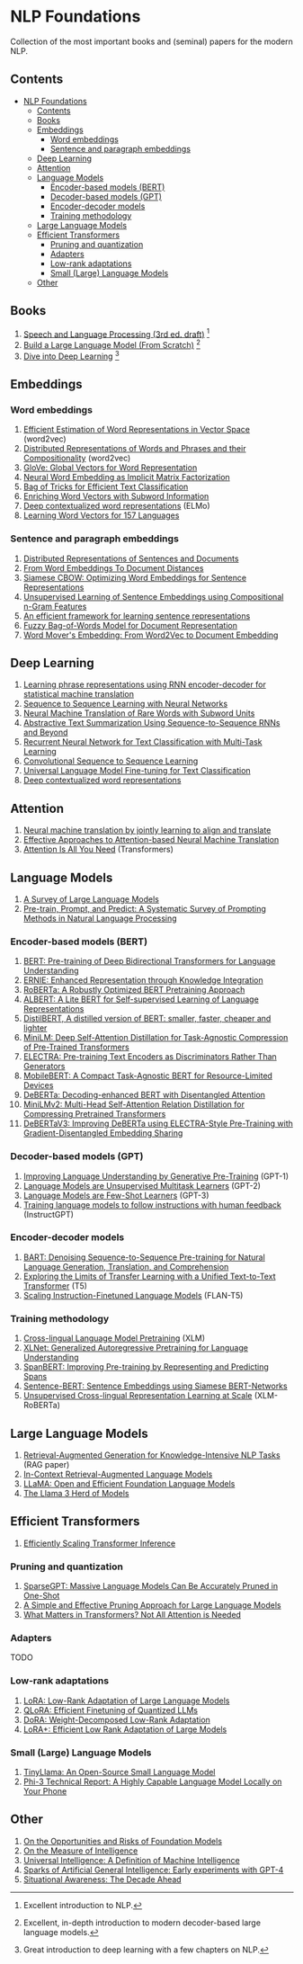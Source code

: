 # NLP Foundations

Collection of the most important books and (seminal) papers for the modern NLP.

## Contents

- [NLP Foundations](#nlp-foundations)
  - [Contents](#contents)
  - [Books](#books)
  - [Embeddings](#embeddings)
    - [Word embeddings](#word-embeddings)
    - [Sentence and paragraph embeddings](#sentence-and-paragraph-embeddings)
  - [Deep Learning](#deep-learning)
  - [Attention](#attention)
  - [Language Models](#language-models)
    - [Encoder-based models (BERT)](#encoder-based-models-bert)
    - [Decoder-based models (GPT)](#decoder-based-models-gpt)
    - [Encoder-decoder models](#encoder-decoder-models)
    - [Training methodology](#training-methodology)
  - [Large Language Models](#large-language-models)
  - [Efficient Transformers](#efficient-transformers)
    - [Pruning and quantization](#pruning-and-quantization)
    - [Adapters](#adapters)
    - [Low-rank adaptations](#low-rank-adaptations)
    - [Small (Large) Language Models](#small-large-language-models)
  - [Other](#other)

## Books

1. [Speech and Language Processing (3rd ed. draft)](https://web.stanford.edu/~jurafsky/slp3/) [^1]
2. [Build a Large Language Model (From Scratch)](https://github.com/rasbt/LLMs-from-scratch) [^2]
3. [Dive into Deep Learning](https://d2l.ai) [^3]

[^1]: Excellent introduction to NLP.
[^2]: Excellent, in-depth introduction to modern decoder-based large language models.
[^3]: Great introduction to deep learning with a few chapters on NLP.

## Embeddings

### Word embeddings

1. [Efficient Estimation of Word Representations in Vector Space](https://arxiv.org/abs/1301.3781) (word2vec)
2. [Distributed Representations of Words and Phrases and their Compositionality](https://arxiv.org/abs/1310.4546) (word2vec)
3. [GloVe: Global Vectors for Word Representation](https://aclanthology.org/D14-1162/)
4. [Neural Word Embedding as Implicit Matrix Factorization](https://papers.nips.cc/paper_files/paper/2014/hash/feab05aa91085b7a8012516bc3533958-Abstract.html)
5. [Bag of Tricks for Efficient Text Classification](https://arxiv.org/abs/1607.01759)
6. [Enriching Word Vectors with Subword Information](https://arxiv.org/abs/1607.04606)
7. [Deep contextualized word representations](https://arxiv.org/abs/1802.05365) (ELMo)
8. [Learning Word Vectors for 157 Languages](https://arxiv.org/abs/1802.06893)

### Sentence and paragraph embeddings

1. [Distributed Representations of Sentences and Documents](https://arxiv.org/abs/1405.4053)
2. [From Word Embeddings To Document Distances](https://proceedings.mlr.press/v37/kusnerb15.html)
3. [Siamese CBOW: Optimizing Word Embeddings for Sentence Representations](https://arxiv.org/abs/1606.04640)
4. [Unsupervised Learning of Sentence Embeddings using Compositional n-Gram Features](https://arxiv.org/abs/1703.02507)
5. [An efficient framework for learning sentence representations](https://arxiv.org/abs/1803.02893)
6. [Fuzzy Bag-of-Words Model for Document Representation](https://ieeexplore.ieee.org/document/7891009)
7. [Word Mover's Embedding: From Word2Vec to Document Embedding](https://arxiv.org/abs/1811.01713)

## Deep Learning

1. [Learning phrase representations using RNN encoder-decoder for statistical machine translation](https://arxiv.org/abs/1406.1078)
2. [Sequence to Sequence Learning with Neural Networks](https://arxiv.org/abs/1409.3215)
3. [Neural Machine Translation of Rare Words with Subword Units](https://arxiv.org/abs/1508.07909)
4. [Abstractive Text Summarization Using Sequence-to-Sequence RNNs and Beyond](https://arxiv.org/abs/1602.06023)
5. [Recurrent Neural Network for Text Classification with Multi-Task Learning](https://arxiv.org/abs/1605.05101)
6. [Convolutional Sequence to Sequence Learning](https://arxiv.org/abs/1705.03122)
7. [Universal Language Model Fine-tuning for Text Classification](https://arxiv.org/abs/1801.06146)
8. [Deep contextualized word representations](https://arxiv.org/abs/1802.05365)

## Attention

1. [Neural machine translation by jointly learning to align and translate](https://arxiv.org/abs/1409.0473)
2. [Effective Approaches to Attention-based Neural Machine Translation](https://arxiv.org/abs/1508.04025)
3. [Attention Is All You Need](https://arxiv.org/abs/1706.03762) (Transformers)

## Language Models

1. [A Survey of Large Language Models](https://arxiv.org/abs/2303.18223)
2. [Pre-train, Prompt, and Predict: A Systematic Survey of Prompting Methods in Natural Language Processing](https://arxiv.org/abs/2107.13586)

### Encoder-based models (BERT)

1. [BERT: Pre-training of Deep Bidirectional Transformers for Language Understanding](https://arxiv.org/abs/1810.04805)
2. [ERNIE: Enhanced Representation through Knowledge Integration](https://arxiv.org/abs/1904.09223)
3. [RoBERTa: A Robustly Optimized BERT Pretraining Approach](https://arxiv.org/abs/1907.11692)
4. [ALBERT: A Lite BERT for Self-supervised Learning of Language Representations](https://arxiv.org/abs/1909.11942)
5. [DistilBERT, A distilled version of BERT: smaller, faster, cheaper and lighter](https://arxiv.org/abs/1910.01108)
6. [MiniLM: Deep Self-Attention Distillation for Task-Agnostic Compression of Pre-Trained Transformers](https://arxiv.org/abs/2002.10957)
7. [ELECTRA: Pre-training Text Encoders as Discriminators Rather Than Generators](https://arxiv.org/abs/2003.10555)
8. [MobileBERT: A Compact Task-Agnostic BERT for Resource-Limited Devices](https://arxiv.org/abs/2004.02984)
9. [DeBERTa: Decoding-enhanced BERT with Disentangled Attention](https://arxiv.org/abs/2006.03654)
10. [MiniLMv2: Multi-Head Self-Attention Relation Distillation for Compressing Pretrained Transformers](https://arxiv.org/abs/2012.15828)
11. [DeBERTaV3: Improving DeBERTa using ELECTRA-Style Pre-Training with Gradient-Disentangled Embedding Sharing](https://arxiv.org/abs/2111.09543)

### Decoder-based models (GPT)

1. [Improving Language Understanding by Generative Pre-Training](https://cdn.openai.com/research-covers/language-unsupervised/language_understanding_paper.pdf) (GPT-1)
2. [Language Models are Unsupervised Multitask Learners](https://cdn.openai.com/better-language-models/language_models_are_unsupervised_multitask_learners.pdf) (GPT-2)
3. [Language Models are Few-Shot Learners](https://arxiv.org/abs/2005.14165) (GPT-3)
4. [Training language models to follow instructions with human feedback](https://arxiv.org/abs/2203.02155) (InstructGPT)

### Encoder-decoder models

1. [BART: Denoising Sequence-to-Sequence Pre-training for Natural Language Generation, Translation, and Comprehension](https://arxiv.org/abs/1910.13461)
2. [Exploring the Limits of Transfer Learning with a Unified Text-to-Text Transformer](https://www.jmlr.org/papers/v21/20-074.html) (T5)
3. [Scaling Instruction-Finetuned Language Models](https://arxiv.org/abs/2210.11416) (FLAN-T5)

### Training methodology

1. [Cross-lingual Language Model Pretraining](https://arxiv.org/abs/1901.07291) (XLM)
2. [XLNet: Generalized Autoregressive Pretraining for Language Understanding](https://arxiv.org/abs/1906.08237)
3. [SpanBERT: Improving Pre-training by Representing and Predicting Spans](https://arxiv.org/abs/1907.10529)
4. [Sentence-BERT: Sentence Embeddings using Siamese BERT-Networks](https://arxiv.org/abs/1908.10084)
5. [Unsupervised Cross-lingual Representation Learning at Scale](https://arxiv.org/abs/1911.02116) (XLM-RoBERTa)

## Large Language Models

1. [Retrieval-Augmented Generation for Knowledge-Intensive NLP Tasks](https://arxiv.org/abs/2005.11401) (RAG paper)
2. [In-Context Retrieval-Augmented Language Models](https://arxiv.org/abs/2302.00083)
3. [LLaMA: Open and Efficient Foundation Language Models](https://arxiv.org/abs/2302.13971)
4. [The Llama 3 Herd of Models](https://arxiv.org/abs/2407.21783)

## Efficient Transformers

1. [Efficiently Scaling Transformer Inference](https://arxiv.org/abs/2211.05102)

### Pruning and quantization

1. [SparseGPT: Massive Language Models Can Be Accurately Pruned in One-Shot](https://arxiv.org/abs/2301.00774)
2. [A Simple and Effective Pruning Approach for Large Language Models](https://arxiv.org/abs/2306.11695)
3. [What Matters in Transformers? Not All Attention is Needed](https://arxiv.org/abs/2406.15786)

### Adapters

TODO

### Low-rank adaptations

1. [LoRA: Low-Rank Adaptation of Large Language Models](https://arxiv.org/abs/2106.09685)
2. [QLoRA: Efficient Finetuning of Quantized LLMs](https://arxiv.org/abs/2305.14314)
3. [DoRA: Weight-Decomposed Low-Rank Adaptation](https://arxiv.org/abs/2402.09353)
4. [LoRA+: Efficient Low Rank Adaptation of Large Models](https://arxiv.org/abs/2402.12354)

### Small (Large) Language Models

1. [TinyLlama: An Open-Source Small Language Model](https://arxiv.org/abs/2401.02385)
2. [Phi-3 Technical Report: A Highly Capable Language Model Locally on Your Phone](https://arxiv.org/abs/2404.14219)

## Other

1. [On the Opportunities and Risks of Foundation Models](https://arxiv.org/abs/2108.07258)
2. [On the Measure of Intelligence](https://arxiv.org/abs/1911.01547)
3. [Universal Intelligence: A Definition of Machine Intelligence](https://arxiv.org/abs/0712.3329)
4. [Sparks of Artificial General Intelligence: Early experiments with GPT-4](https://arxiv.org/abs/2303.12712)
5. [Situational Awareness: The Decade Ahead](https://situational-awareness.ai/)
